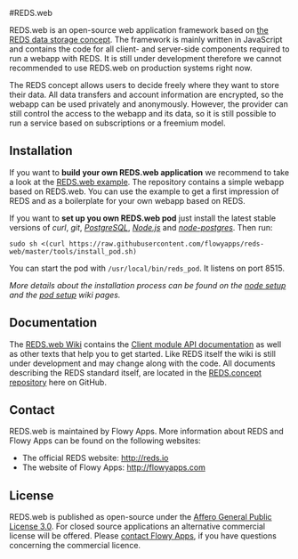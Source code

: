 #REDS.web

REDS.web is an open-source web application framework based on [the REDS data storage concept](https://github.com/flowyapps/reds-concept). The framework is mainly written in JavaScript and contains the code for all client- and server-side components required to run a webapp with REDS. It is still under development therefore we cannot recommended to use REDS.web on production systems right now.

The REDS concept allows users to decide freely where they want to store their data. All data transfers and account information are encrypted, so the webapp can be used privately and anonymously. However, the provider can still control the access to the webapp and its data, so it is still possible to run a service based on subscriptions or a freemium model.

## Installation

If you want to **build your own REDS.web application** we recommend to take a look at the [REDS.web example](https://github.com/flowyapps/reds-web-example). The repository contains a simple webapp based on REDS.web. You can use the example to get a first impression of REDS and as a boilerplate for your own webapp based on REDS.

If you want to **set up you own REDS.web pod** just install the latest stable versions of *curl*, *git*, [*PostgreSQL*](http://www.postgresql.org/), [*Node.js*](https://nodejs.org/) and [*node-postgres*](https://github.com/brianc/node-postgres). Then run:

    sudo sh <(curl https://raw.githubusercontent.com/flowyapps/reds-web/master/tools/install_pod.sh)

You can start the pod with `/usr/local/bin/reds_pod`. It listens on port 8515.

*More details about the installation process can be found on the [node setup](https://github.com/flowyapps/reds-web/wiki/REDS-node-setup) and the [pod setup](https://github.com/flowyapps/reds-web/wiki/REDS-pod-setup) wiki pages.*

## Documentation

The [REDS.web Wiki](https://github.com/flowyapps/reds-web/wiki) contains the [Client module API documentation](https://github.com/flowyapps/reds-web/wiki/Client-module-API) as well as other texts that help you to get started. Like REDS itself the wiki is still under development and may change along with the code. All documents describing the REDS standard itself, are located in the [REDS.concept repository](https://github.com/flowyapps/reds-concept)  here on GitHub.

## Contact

REDS.web is maintained by Flowy Apps. More information about REDS and Flowy Apps can be found on the following websites:

  * The official REDS website: http://reds.io
  * The website of Flowy Apps: http://flowyapps.com

## License

REDS.web is published as open-source under the [Affero General Public License 3.0](http://www.gnu.org/licenses/agpl-3.0.html). For closed source applications an alternative commercial license will be offered. Please [contact Flowy Apps](http://flowyapps.com/home#contact), if you have questions concerning the commercial licence.
